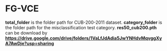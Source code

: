 # FG-VCE
**total_folder** is the folder path for CUB-200-2011 dataset.
**category_folder** is the folder path for the misclassification test category.
**res50_cub200.pth** can be download by **https://drive.google.com/drive/folders/1VaLfJdAdia5JwYNHdvMqvggXyA7AwDje?usp=sharing**
